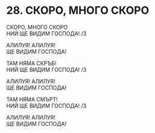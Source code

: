# 28. СКОРО, МНОГО СКОРО  
  
СКОРО, МНОГО СКОРО  
НИЙ ЩЕ ВИДИМ ГОСПОДА! /3  
  
АЛИЛУЯ! АЛИЛУЯ!  
ЩЕ ВИДИМ ГОСПОДА!  
  
ТАМ НЯМА СКРЪБ!  
НИЙ ЩЕ ВИДИМ ГОСПОДА! /3  
  
АЛИЛУЯ! АЛИЛУЯ!  
ЩЕ ВИДИМ ГОСПОДА!  
  
ТАМ НЯМА СМЪРТ!  
НИЙ ЩЕ ВИДИМ ГОСПОДА! /3  
  
АЛИЛУЯ! АЛИЛУЯ!  
ЩЕ ВИДИМ ГОСПОДА!  
  

<DownloadsButton pdf="/pdf/28-skoro-mnogo-skoro.pdf" />

<DownloadChordsButton pdf="/chords/28-skoro-mnogo-skoro_akord.pdf"/>
